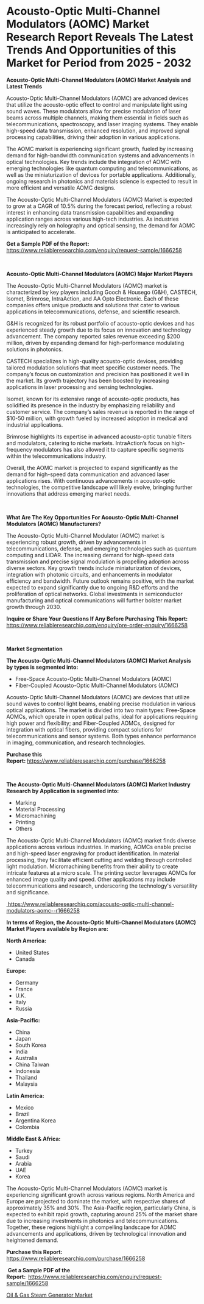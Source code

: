 <p><h1>Acousto-Optic Multi-Channel Modulators (AOMC) Market Research Report Reveals The Latest Trends And Opportunities of this Market for Period from 2025 - 2032</h1></p><p><strong>Acousto-Optic Multi-Channel Modulators (AOMC) Market Analysis and Latest Trends</strong></p>
<p><p>Acousto-Optic Multi-Channel Modulators (AOMC) are advanced devices that utilize the acousto-optic effect to control and manipulate light using sound waves. These modulators allow for precise modulation of laser beams across multiple channels, making them essential in fields such as telecommunications, spectroscopy, and laser imaging systems. They enable high-speed data transmission, enhanced resolution, and improved signal processing capabilities, driving their adoption in various applications.</p><p>The AOMC market is experiencing significant growth, fueled by increasing demand for high-bandwidth communication systems and advancements in optical technologies. Key trends include the integration of AOMC with emerging technologies like quantum computing and telecommunications, as well as the miniaturization of devices for portable applications. Additionally, ongoing research in photonics and materials science is expected to result in more efficient and versatile AOMC designs.</p><p>The Acousto-Optic Multi-Channel Modulators (AOMC) Market is expected to grow at a CAGR of 10.5% during the forecast period, reflecting a robust interest in enhancing data transmission capabilities and expanding application ranges across various high-tech industries. As industries increasingly rely on holography and optical sensing, the demand for AOMC is anticipated to accelerate.</p></p>
<p><strong>Get a Sample PDF of the Report:&nbsp;</strong> <a href="https://www.reliableresearchiq.com/enquiry/request-sample/1666258?utm_campaign=2384&utm_medium=2&utm_source=Github&utm_content=ia&utm_term=11042025&utm_id=acousto-optic-multi-channel-modulators-aomc">https://www.reliableresearchiq.com/enquiry/request-sample/1666258</a></p>
<p>&nbsp;</p>
<p><strong>Acousto-Optic Multi-Channel Modulators (AOMC) Major Market Players</strong></p>
<p><p>The Acousto-Optic Multi-Channel Modulators (AOMC) market is characterized by key players including Gooch & Housego (G&H), CASTECH, Isomet, Brimrose, IntraAction, and AA Opto Electronic. Each of these companies offers unique products and solutions that cater to various applications in telecommunications, defense, and scientific research.</p><p>G&H is recognized for its robust portfolio of acousto-optic devices and has experienced steady growth due to its focus on innovation and technology advancement. The company reported sales revenue exceeding $200 million, driven by expanding demand for high-performance modulating solutions in photonics.</p><p>CASTECH specializes in high-quality acousto-optic devices, providing tailored modulation solutions that meet specific customer needs. The company’s focus on customization and precision has positioned it well in the market. Its growth trajectory has been boosted by increasing applications in laser processing and sensing technologies.</p><p>Isomet, known for its extensive range of acousto-optic products, has solidified its presence in the industry by emphasizing reliability and customer service. The company’s sales revenue is reported in the range of $10-50 million, with growth fueled by increased adoption in medical and industrial applications.</p><p>Brimrose highlights its expertise in advanced acousto-optic tunable filters and modulators, catering to niche markets. IntraAction’s focus on high-frequency modulators has also allowed it to capture specific segments within the telecommunications industry. </p><p>Overall, the AOMC market is projected to expand significantly as the demand for high-speed data communication and advanced laser applications rises. With continuous advancements in acousto-optic technologies, the competitive landscape will likely evolve, bringing further innovations that address emerging market needs.</p></p>
<p>&nbsp;</p>
<p><strong>What Are The Key Opportunities For Acousto-Optic Multi-Channel Modulators (AOMC) Manufacturers?</strong></p>
<p><p>The Acousto-Optic Multi-Channel Modulator (AOMC) market is experiencing robust growth, driven by advancements in telecommunications, defense, and emerging technologies such as quantum computing and LIDAR. The increasing demand for high-speed data transmission and precise signal modulation is propelling adoption across diverse sectors. Key growth trends include miniaturization of devices, integration with photonic circuits, and enhancements in modulator efficiency and bandwidth. Future outlook remains positive, with the market expected to expand significantly due to ongoing R&D efforts and the proliferation of optical networks. Global investments in semiconductor manufacturing and optical communications will further bolster market growth through 2030.</p></p>
<p><strong>Inquire or Share Your Questions If Any Before Purchasing This Report:</strong> <a href="https://www.reliableresearchiq.com/enquiry/pre-order-enquiry/1666258?utm_campaign=2384&utm_medium=2&utm_source=Github&utm_content=ia&utm_term=11042025&utm_id=acousto-optic-multi-channel-modulators-aomc">https://www.reliableresearchiq.com/enquiry/pre-order-enquiry/1666258</a></p>
<p>&nbsp;</p>
<p><strong>Market Segmentation</strong></p>
<p><strong>The Acousto-Optic Multi-Channel Modulators (AOMC) Market Analysis by types is segmented into:</strong></p>
<p><ul><li>Free-Space Acousto-Optic Multi-Channel Modulators (AOMC)</li><li>Fiber-Coupled Acousto-Optic Multi-Channel Modulators (AOMC)</li></ul></p>
<p><p>Acousto-Optic Multi-Channel Modulators (AOMC) are devices that utilize sound waves to control light beams, enabling precise modulation in various optical applications. The market is divided into two main types: Free-Space AOMCs, which operate in open optical paths, ideal for applications requiring high power and flexibility; and Fiber-Coupled AOMCs, designed for integration with optical fibers, providing compact solutions for telecommunications and sensor systems. Both types enhance performance in imaging, communication, and research technologies.</p></p>
<p><strong>Purchase this Report:&nbsp;</strong><a href="https://www.reliableresearchiq.com/purchase/1666258?utm_campaign=2384&utm_medium=2&utm_source=Github&utm_content=ia&utm_term=11042025&utm_id=acousto-optic-multi-channel-modulators-aomc">https://www.reliableresearchiq.com/purchase/1666258</a></p>
<p>&nbsp;</p>
<p><strong>The Acousto-Optic Multi-Channel Modulators (AOMC) Market Industry Research by Application is segmented into:</strong></p>
<p><ul><li>Marking</li><li>Material Processing</li><li>Micromachining</li><li>Printing</li><li>Others</li></ul></p>
<p><p>The Acousto-Optic Multi-Channel Modulators (AOMC) market finds diverse applications across various industries. In marking, AOMCs enable precise and high-speed laser engraving for product identification. In material processing, they facilitate efficient cutting and welding through controlled light modulation. Micromachining benefits from their ability to create intricate features at a micro scale. The printing sector leverages AOMCs for enhanced image quality and speed. Other applications may include telecommunications and research, underscoring the technology's versatility and significance.</p></p>
<p><a href="https://www.reliableresearchiq.com/acousto-optic-multi-channel-modulators-aomc--r1666258?utm_campaign=2384&utm_medium=2&utm_source=Github&utm_content=ia&utm_term=11042025&utm_id=acousto-optic-multi-channel-modulators-aomc">&nbsp;https://www.reliableresearchiq.com/acousto-optic-multi-channel-modulators-aomc--r1666258</a></p>
<p><strong>In terms of Region, the Acousto-Optic Multi-Channel Modulators (AOMC) Market Players available by Region are:</strong></p>
<p>
    <p> <strong> North America: </strong>
        <ul>
            <li>United States</li>
            <li>Canada</li>
        </ul>
        </p> 
    <p> <strong> Europe: </strong>
        <ul>
            <li>Germany</li>
            <li>France</li>
            <li>U.K.</li>
            <li>Italy</li>
            <li>Russia</li>
        </ul>
        </p> 
    <p> <strong> Asia-Pacific: </strong>
        <ul>
            <li>China</li>
            <li>Japan</li>
            <li>South Korea</li>
            <li>India</li>
            <li>Australia</li>
            <li>China Taiwan</li>
            <li>Indonesia</li>
            <li>Thailand</li>
            <li>Malaysia</li>
        </ul>
        </p> 
    <p> <strong> Latin America: </strong>
        <ul>
            <li>Mexico</li>
            <li>Brazil</li>
            <li>Argentina Korea</li>
            <li>Colombia</li>
        </ul>
        </p> 
    <p> <strong> Middle East & Africa: </strong>
        <ul>
            <li>Turkey</li>
            <li>Saudi</li>
            <li>Arabia</li>
            <li>UAE</li>
            <li>Korea</li>
        </ul>
    </p>
    </p>
<p><p>The Acousto-Optic Multi-Channel Modulators (AOMC) market is experiencing significant growth across various regions. North America and Europe are projected to dominate the market, with respective shares of approximately 35% and 30%. The Asia-Pacific region, particularly China, is expected to exhibit rapid growth, capturing around 25% of the market share due to increasing investments in photonics and telecommunications. Together, these regions highlight a compelling landscape for AOMC advancements and applications, driven by technological innovation and heightened demand.</p></p>
<p><strong>Purchase this Report: </strong><a href="https://www.reliableresearchiq.com/purchase/1666258?utm_campaign=2384&utm_medium=2&utm_source=Github&utm_content=ia&utm_term=11042025&utm_id=acousto-optic-multi-channel-modulators-aomc">https://www.reliableresearchiq.com/purchase/1666258</a></p>
<p>&nbsp;<strong>Get a Sample PDF of the Report:&nbsp;&nbsp;</strong><a href="https://www.reliableresearchiq.com/enquiry/request-sample/1666258?utm_campaign=2384&utm_medium=2&utm_source=Github&utm_content=ia&utm_term=11042025&utm_id=acousto-optic-multi-channel-modulators-aomc">https://www.reliableresearchiq.com/enquiry/request-sample/1666258</a></p>
<p><strong></strong></p>
<p><p><a href="https://github.com/MariaWashington76/Market-Research-Report-List-2/blob/main/oil-gas-steam-generator-market.md?utm_campaign=2384&utm_medium=2&utm_source=Github&utm_content=ia&utm_term=11042025&utm_id=acousto-optic-multi-channel-modulators-aomc">Oil & Gas Steam Generator Market</a></p></p>
